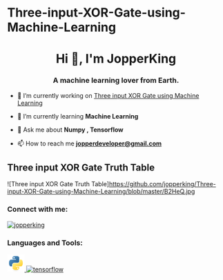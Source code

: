 # Three-input-XOR-Gate-using-Machine-Learning

<h1 align="center">Hi 👋, I'm JopperKing</h1>
<h3 align="center">A machine learning lover from Earth.</h3>

- 🔭 I’m currently working on [Three input XOR Gate using Machine Learning](https://github.com/jopperking/Three-input-XOR-Gate-using-Machine-Learning)

- 🌱 I’m currently learning **Machine Learning**

- 💬 Ask me about **Numpy , Tensorflow**

- 📫 How to reach me **jopperdeveloper@gmail.com**

## Three input XOR Gate Truth Table

![Three input XOR Gate Truth Table]https://github.com/jopperking/Three-input-XOR-Gate-using-Machine-Learning/blob/master/B2HeQ.jpg

<h3 align="left">Connect with me:</h3>
<p align="left">
<a href="https://instagram.com/jopperking" target="blank"><img align="center" src="https://raw.githubusercontent.com/rahuldkjain/github-profile-readme-generator/master/src/images/icons/Social/instagram.svg" alt="jopperking" height="30" width="40" /></a>
</p>

<h3 align="left">Languages and Tools:</h3>
<p align="left"> <a href="https://www.python.org" target="_blank"> <img src="https://raw.githubusercontent.com/devicons/devicon/master/icons/python/python-original.svg" alt="python" width="40" height="40"/> </a> <a href="https://www.tensorflow.org" target="_blank"> <img src="https://www.vectorlogo.zone/logos/tensorflow/tensorflow-icon.svg" alt="tensorflow" width="40" height="40"/> </a> </p>
